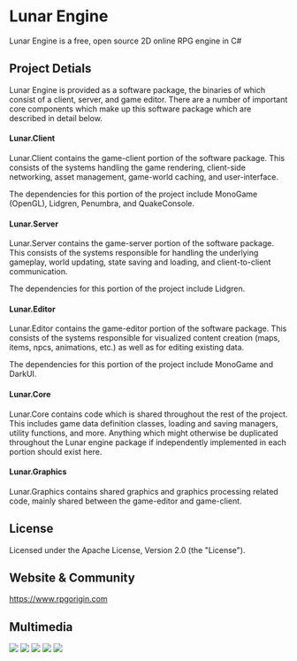 Lunar Engine
============

Lunar Engine is a free, open source 2D online RPG engine in C#

Project Detials
---------------

Lunar Engine is provided as a software package, the binaries of which consist of a client, server, and game editor. There are a number of important core components which make up this software package which are described in detail below.

  #### Lunar.Client ####
  Lunar.Client contains the game-client portion of the software package. This consists of the systems handling the game rendering, client-side networking, asset management, game-world caching, and user-interface. 
  
  The dependencies for this portion of the project include MonoGame (OpenGL), Lidgren, Penumbra, and QuakeConsole.
  
  #### Lunar.Server ####
  Lunar.Server contains the game-server portion of the software package. This consists of the systems responsible for handling the underlying gameplay, world updating, state saving and loading, and client-to-client communication.
  
  The dependencies for this portion of the project include Lidgren.
  
  #### Lunar.Editor ####
  Lunar.Editor contains the game-editor portion of the software package. This consists of the systems responsible for visualized content creation (maps, items, npcs, animations, etc.) as well as for editing existing data.
  
  The dependencies for this portion of the project include MonoGame and DarkUI.
  
  #### Lunar.Core ####
  Lunar.Core contains code which is shared throughout the rest of the project. This includes game data definition classes, loading and saving managers, utility functions, and more. Anything which might otherwise be duplicated throughout the Lunar engine package if independently implemented in each portion should exist here.
  
  #### Lunar.Graphics ####
  Lunar.Graphics contains shared graphics and graphics processing related code, mainly shared between the game-editor and game-client.


License
-------

Licensed under the Apache License, Version 2.0 (the "License").

Website & Community
-------
https://www.rpgorigin.com

Multimedia
-------
![](https://i.imgur.com/9K62FUP.png)
![](https://i.imgur.com/xDiIT1Y.png)
![](https://i.imgur.com/7rXeYcc.png)
![](https://i.imgur.com/PMhsVF5.png)
![](https://i.imgur.com/UIFJNjJ.png)
